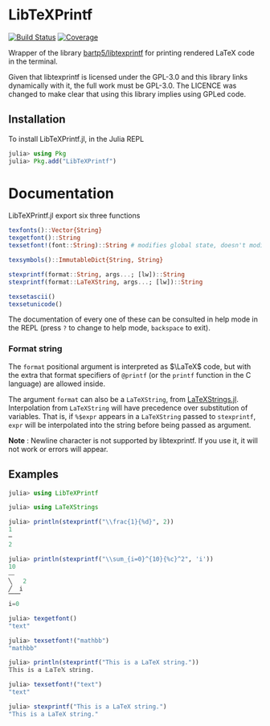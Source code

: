 # LibTeXPrintf

[![Build Status](https://github.com/Suavesito-Olimpiada/LibTeXPrintf.jl/workflows/CI/badge.svg)](https://github.com/Suavesito-Olimpiada/LibTeXPrintf.jl/actions)
[![Coverage](https://codecov.io/gh/Suavesito-Olimpiada/LibTeXPrintf.jl/branch/master/graph/badge.svg)](https://codecov.io/gh/Suavesito-Olimpiada/LibTeXPrintf.jl)


Wrapper of the library
[bartp5/libtexprintf](https://github.com/bartp5/libtexprintf) for
printing rendered LaTeX code in the terminal.

Given that libtexprintf is licensed under the GPL-3.0 and this library links
dynamically with it, the full work must be GPL-3.0. The LICENCE was changed to
make clear that using this library implies using GPLed code.

## Installation

To install LibTeXPrintf.jl, in the Julia REPL

```julia
julia> using Pkg
julia> Pkg.add("LibTeXPrintf")
```

# Documentation

LibTeXPrintf.jl export six three functions

```julia
texfonts()::Vector{String}
texgetfont()::String
texsetfont!(font::String)::String # modifies global state, doesn't modify its argument

texsymbols()::ImmutableDict{String, String}

stexprintf(format::String, args...; [lw])::String
stexprintf(format::LaTeXString, args...; [lw])::String

texsetascii()
texsetunicode()
```

The documentation of every one of these can be consulted in help mode in the
REPL (press `?` to change to help mode, `backspace` to exit).

### Format string

The `format` positional argument is interpreted as $\LaTeX$ code, but with the
extra that format specifiers of `@printf` (or the `printf` function in the
C language) are allowed inside.

The argument `format` can also be a `LaTeXString`, from
[LaTeXStrings.jl](https://github.com/stevengj/LaTeXStrings.jl). Interpolation
from `LaTeXString` will have precedence over substitution of variables. That
is, if `%$expr` appears in a `LaTeXString` passed to `stexprintf`, `expr` will
be interpolated into the string before being passed as argument.

**Note**
:   Newline character is not supported by libtexprintf. If you use it, it will not work or
    errors will appear.

## Examples

```julia
julia> using LibTeXPrintf

julia> using LaTeXStrings

julia> println(stexprintf("\\frac{1}{%d}", 2))
1
─
2

julia> println(stexprintf("\\sum_{i=0}^{10}{%c}^2", 'i'))
10
⎯⎯
╲   2
╱  i
⎺⎺
i=0

julia> texgetfont()
"text"

julia> texsetfont!("mathbb")
"mathbb"

julia> println(stexprintf("This is a LaTeX string."))
𝕋𝕙𝕚𝕤 𝕚𝕤 𝕒 𝕃𝕒𝕋𝕖𝕏 𝕤𝕥𝕣𝕚𝕟𝕘.

julia> texsetfont!("text")
"text"

julia> stexprintf("This is a LaTeX string.")
"This is a LaTeX string."
```

